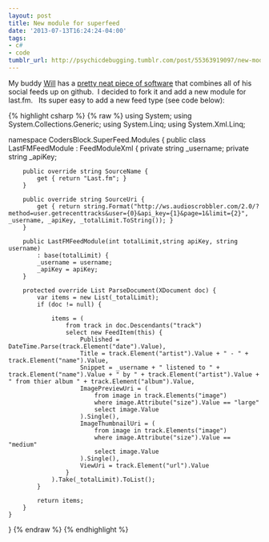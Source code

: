 ```yaml
---
layout: post
title: New module for superfeed
date: '2013-07-13T16:24:24-04:00'
tags:
- c#
- code
tumblr_url: http://psychicdebugging.tumblr.com/post/55363919097/new-module-for-superfeed
---
```

My buddy [Will](http://codersblock.com/) has a [pretty neat piece of software](https://github.com/lonekorean/super-feed) that combines
all of his social feeds up on github.  I decided to fork it and add a new module for last.fm.  
Its super easy to add a new feed type (see code below):

{% highlight csharp %}
{% raw %} 
using System;
using System.Collections.Generic;
using System.Linq;
using System.Xml.Linq;

namespace CodersBlock.SuperFeed.Modules {
    public class LastFMFeedModule : FeedModuleXml {
        private string _username;
        private string _apiKey;

        public override string SourceName {
            get { return "Last.fm"; }
        }

        public override string SourceUri {
            get { return string.Format("http://ws.audioscrobbler.com/2.0/?method=user.getrecenttracks&user={0}&api_key={1}&page=1&limit={2}", _username, _apiKey, _totalLimit.ToString()); }
        }

        public LastFMFeedModule(int totalLimit,string apiKey, string username)
            : base(totalLimit) {
            _username = username;
            _apiKey = apiKey;
        }

        protected override List ParseDocument(XDocument doc) {
            var items = new List(_totalLimit);
            if (doc != null) {

                items = (
                    from track in doc.Descendants("track")
                    select new FeedItem(this) {
                        Published = DateTime.Parse(track.Element("date").Value),
                        Title = track.Element("artist").Value + " - " + track.Element("name").Value,
                        Snippet = _username + " listened to " + track.Element("name").Value + " by " + track.Element("artist").Value + " from thier album " + track.Element("album").Value,
                        ImagePreviewUri = (
                            from image in track.Elements("image")
                            where image.Attribute("size").Value == "large"
                            select image.Value
                        ).Single(),
                        ImageThumbnailUri = (
                            from image in track.Elements("image")
                            where image.Attribute("size").Value == "medium"
                            select image.Value
                        ).Single(),
                        ViewUri = track.Element("url").Value
                    }
                ).Take(_totalLimit).ToList();
            }

            return items;
        }
    }
}
{% endraw %}
{% endhighlight %}